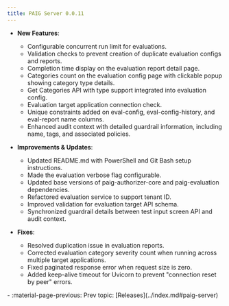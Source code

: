 ```yaml
---
title: PAIG Server 0.0.11
---
```


- **New Features**:
    - Configurable concurrent run limit for evaluations.
    - Validation checks to prevent creation of duplicate evaluation configs and reports.
    - Completion time display on the evaluation report detail page.
    - Categories count on the evaluation config page with clickable popup showing category type details.
    - Get Categories API with type support integrated into evaluation config.
    - Evaluation target application connection check.
    - Unique constraints added on eval-config, eval-config-history, and eval-report name columns.
    - Enhanced audit context with detailed guardrail information, including name, tags, and associated policies.

- **Improvements & Updates**:
    - Updated README.md with PowerShell and Git Bash setup instructions.
    - Made the evaluation verbose flag configurable.
    - Updated base versions of paig-authorizer-core and paig-evaluation dependencies.
    - Refactored evaluation service to support tenant ID.
    - Improved validation for evaluation target API schema.
    - Synchronized guardrail details between test input screen API and audit context.

- **Fixes**:
    - Resolved duplication issue in evaluation reports.
    - Corrected evaluation category severity count when running across multiple target applications.
    - Fixed paginated response error when request size is zero.
    - Added keep-alive timeout for Uvicorn to prevent "connection reset by peer" errors.

<div class="grid cards" markdown>
-  :material-page-previous: Prev topic: [Releases](../index.md#paig-server)
</div> 